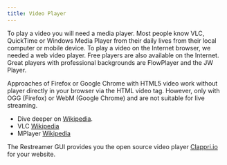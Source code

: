 ```yaml
---
title: Video Player
---
```


To play a video you will need a media player. Most people know VLC, QuickTime or Windows Media Player from their daily lives from their
local computer or mobile device. To play a video on the Internet browser, we needed a web video player. Free players are also available
on the Internet. Great players with professional backgrounds are FlowPlayer and the JW Player.  

Approaches of Firefox or Google Chrome with HTML5 video work without player directly in your browser via the HTML video tag. However, only with
OGG (Firefox) or WebM (Google Chrome) and are not suitable for live streaming.

* Dive deeper on <a href="https://en.wikipedia.org/wiki/Media_player_(software)" target="_blank">Wikipedia</a>.  
* VLC <a href="https://en.wikipedia.org/wiki/VLC_media_player" target="_blank">Wikipedia</a>  
* MPlayer <a href="https://en.wikipedia.org/wiki/MPlayer" target="_blank">Wikipedia</a>  

The Restreamer GUI provides you the open source video player <a href="http://www.clappri.io/" target="_blank">Clappri.io</a> for your website.

